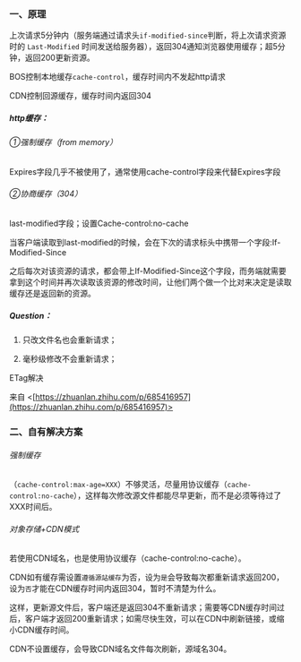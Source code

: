 ### 一、原理

上次请求5分钟内（服务端通过请求头`if-modified-since`判断，将上次请求资源时的 `Last-Modified` 时间发送给服务器），返回304通知浏览器使用缓存；超5分钟，返回200更新资源。

BOS控制本地缓存`cache-control`，缓存时间内不发起http请求

CDN控制回源缓存，缓存时间内返回304

##### http缓存：

###### ①强制缓存（from memory）

Expires字段几乎不被使用了，通常使用cache-control字段来代替Expires字段

###### ②协商缓存（304）

last-modified字段；设置Cache-control:no-cache

当客户端读取到last-modified的时候，会在下次的请求标头中携带一个字段:If-Modified-Since

之后每次对该资源的请求，都会带上If-Modified-Since这个字段，而务端就需要拿到这个时间并再次读取该资源的修改时间，让他们两个做一个比对来决定是读取缓存还是返回新的资源。

##### Question：

1. 只改文件名也会重新请求；

2. 毫秒级修改不会重新请求；

ETag解决

来自 <[https://zhuanlan.zhihu.com/p/685416957](https://zhuanlan.zhihu.com/p/685416957)>

### 二、自有解决方案

###### 强制缓存
（`cache-control:max-age=XXX`）不够灵活，尽量用协议缓存（`cache-control:no-cache`），这样每次修改源文件都能尽早更新，而不是必须等待过了XXX时间后。

###### 对象存储+CDN模式
若使用CDN域名，也是使用协议缓存（cache-control:no-cache）。

CDN如有缓存需设置`遵循源站缓存`为否，设为`是`会导致每次都重新请求返回200，设为`否`才能在CDN缓存时间内返回304，暂时不清楚为什么。

这样，更新源文件后，客户端还是返回304不重新请求；需要等CDN缓存时间过后，客户端才返回200重新请求；如需尽快生效，可以在CDN中刷新链接，或缩小CDN缓存时间。

CDN不设置缓存，会导致CDN域名文件每次刷新，源域名304。